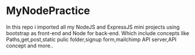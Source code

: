 # MyNodePractice
In this repo i imported all my NodeJS and ExpressJS mini projects using bootstrap as front-end and Node for back-end. Which include concepts like Paths,get,post,static pulic folder,signup form,mailchimp API server,API concept and more..
